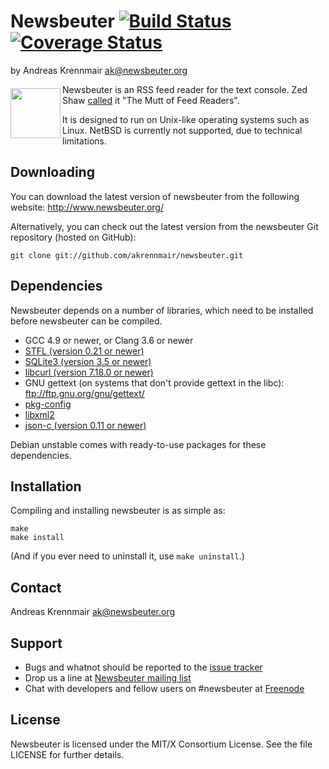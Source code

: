 Newsbeuter [![Build Status](https://travis-ci.org/akrennmair/newsbeuter.svg?branch=master)](https://travis-ci.org/akrennmair/newsbeuter) [![Coverage Status](https://coveralls.io/repos/github/akrennmair/newsbeuter/badge.svg?branch=master)](https://coveralls.io/github/akrennmair/newsbeuter?branch=master)
=====================
by Andreas Krennmair <ak@newsbeuter.org>

<a href="http://newsbeuter.org">
<img
    src="https://newsbeuter.files.wordpress.com/2008/04/newsbeuter_640x640.png"
    align="left" height="80" width="80" vspace="6" /></a>

Newsbeuter is an RSS feed reader for the text console. Zed Shaw
[called](http://zedshaw.com/archive/i-want-the-mutt-of-feed-readers/) it "The
Mutt of Feed Readers".

It is designed to run on Unix-like operating systems such as Linux. NetBSD is
currently not supported, due to technical limitations.

Downloading
-----------

You can download the latest version of newsbeuter from the following website:
http://www.newsbeuter.org/

Alternatively, you can check out the latest version from the newsbeuter
Git repository (hosted on GitHub):

    git clone git://github.com/akrennmair/newsbeuter.git

Dependencies
------------

Newsbeuter depends on a number of libraries, which need to be installed before
newsbeuter can be compiled.

- GCC 4.9 or newer, or Clang 3.6 or newer
- [STFL (version 0.21 or newer)](http://www.clifford.at/stfl/)
- [SQLite3 (version 3.5 or newer)](http://www.sqlite.org/download.html)
- [libcurl (version 7.18.0 or newer)](http://curl.haxx.se/download.html)
- GNU gettext (on systems that don't provide gettext in the libc):
  ftp://ftp.gnu.org/gnu/gettext/
- [pkg-config](http://pkg-config.freedesktop.org/wiki/)
- [libxml2](http://xmlsoft.org/downloads.html)
- [json-c (version 0.11 or newer)](https://github.com/json-c/json-c/wiki)

Debian unstable comes with ready-to-use packages for these dependencies.

Installation
------------
Compiling and installing newsbeuter is as simple as:

	make
	make install

(And if you ever need to uninstall it, use `make uninstall`.)

Contact
-------
Andreas Krennmair <ak@newsbeuter.org>

Support
-------

* Bugs and whatnot should be reported to the
  [issue tracker](https://github.com/akrennmair/newsbeuter/issues)
* Drop us a line at
  [Newsbeuter mailing list](http://groups.google.com/group/newsbeuter)
* Chat with developers and fellow users on #newsbeuter at
  [Freenode](https://freenode.net)

License
-------
Newsbeuter is licensed under the MIT/X Consortium License. See the file LICENSE
for further details.
